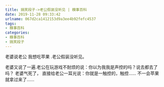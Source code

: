 ```yaml
---
title: 搞笑段子->老公假装没听见 | 糗事百科
date: 2019-11-28 09:33:42
urlname: 067d2ca1412153d9a3ee4b92fefc4537
tags: 
- 糗事百科
categories:
- 糗事百科
- 搞笑段子
---
```

老婆说老公 我想吃苹果 .老公假装没听见。

老婆又说了一遍.老公在玩游戏不耐烦的说：你以为我我是声控的吗？说去都去了吗？ 老婆气死了， 直接给老公一耳光说：你就是一触控的，触控…… 不一会苹果就拿过来了……


